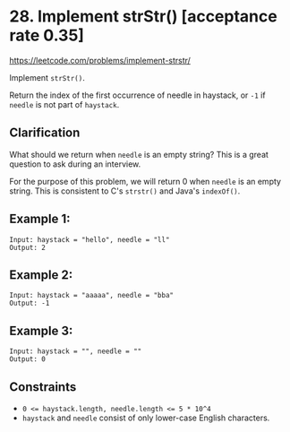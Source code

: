 # 28. Implement strStr() [acceptance rate 0.35]
https://leetcode.com/problems/implement-strstr/

Implement `strStr()`.

Return the index of the first occurrence of needle in haystack, or `-1` if `needle` is not part of `haystack`.

## Clarification
What should we return when `needle` is an empty string? This is a great question to ask during an interview.

For the purpose of this problem, we will return 0 when `needle` is an empty string. This is consistent to C's `strstr()` and Java's `indexOf()`.

## Example 1:
```
Input: haystack = "hello", needle = "ll"
Output: 2
```

## Example 2:
```
Input: haystack = "aaaaa", needle = "bba"
Output: -1
```

## Example 3:
```
Input: haystack = "", needle = ""
Output: 0
```

## Constraints
* `0 <= haystack.length, needle.length <= 5 * 10^4`
* `haystack` and `needle` consist of only lower-case English characters.